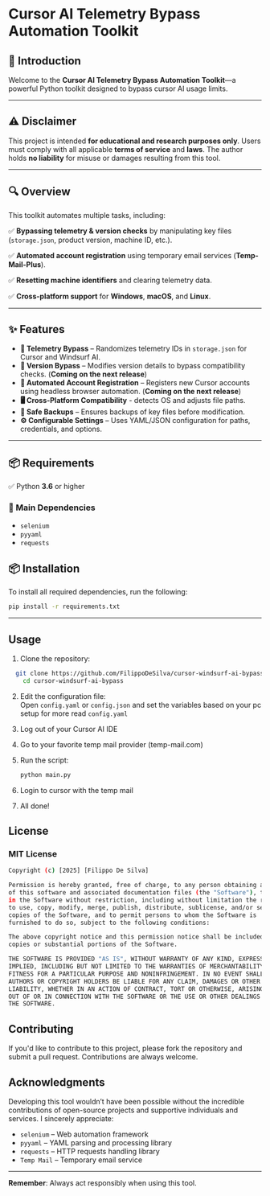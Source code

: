 # Cursor AI Telemetry Bypass Automation Toolkit

## 🚀 Introduction

Welcome to the **Cursor AI Telemetry Bypass Automation Toolkit**—a powerful Python toolkit designed to bypass cursor AI usage limits.

---

## ⚠️ Disclaimer

This project is intended **for educational and research purposes only**. Users must comply with all applicable **terms of service** and **laws**. The author holds **no liability** for misuse or damages resulting from this tool.

---

## 🔍 Overview

This toolkit automates multiple tasks, including:

✅ **Bypassing telemetry & version checks** by manipulating key files (`storage.json`, product version, machine ID, etc.). 
 
✅ **Automated account registration** using temporary email services  (**Temp-Mail-Plus**). 

✅ **Resetting machine identifiers** and clearing telemetry data.
  
✅ **Cross-platform support** for **Windows**, **macOS**, and **Linux**.  

---

## ✨ Features

- **📡 Telemetry Bypass** – Randomizes telemetry IDs in `storage.json` for Cursor and Windsurf AI.  
- **🔄 Version Bypass** – Modifies version details to bypass compatibility checks.  (**Coming on the next release**) 
- **🤖 Automated Account Registration** – Registers new Cursor accounts using headless browser automation. (**Coming on the next release**) 
- **🖥️ Cross-Platform Compatibility** - detects OS and adjusts file paths. 
- **📁 Safe Backups** – Ensures backups of key files before modification.  
- **⚙️ Configurable Settings** – Uses YAML/JSON configuration for paths, credentials, and options.  
  

---

## 📦 Requirements

✅ Python **3.6** or higher  

### 🔗 Main Dependencies  

- `selenium`  
- `pyyaml`  
- `requests`   

## 📦 Installation

To install all required dependencies, run the following:

```bash 
pip install -r requirements.txt
```

---

## Usage

1. Clone the repository:

```bash
  git clone https://github.com/FilippoDeSilva/cursor-windsurf-ai-bypass.git
    cd cursor-windsurf-ai-bypass
```

2. Edit the configuration file:  
   Open `config.yaml` or `config.json` and set the variables based on your pc setup for more read `config.yaml`

3. Log out of your Cursor AI IDE

4. Go to your favorite temp mail provider (temp-mail.com) 

5. Run the script:

    ```bash
    python main.py
    ```
6. Login to cursor with the temp mail 

7. All done!
## License

### MIT License
```bash
Copyright (c) [2025] [Filippo De Silva]

Permission is hereby granted, free of charge, to any person obtaining a copy
of this software and associated documentation files (the "Software"), to deal
in the Software without restriction, including without limitation the rights
to use, copy, modify, merge, publish, distribute, sublicense, and/or sell
copies of the Software, and to permit persons to whom the Software is
furnished to do so, subject to the following conditions:

The above copyright notice and this permission notice shall be included in all
copies or substantial portions of the Software.

THE SOFTWARE IS PROVIDED "AS IS", WITHOUT WARRANTY OF ANY KIND, EXPRESS OR
IMPLIED, INCLUDING BUT NOT LIMITED TO THE WARRANTIES OF MERCHANTABILITY,
FITNESS FOR A PARTICULAR PURPOSE AND NONINFRINGEMENT. IN NO EVENT SHALL THE
AUTHORS OR COPYRIGHT HOLDERS BE LIABLE FOR ANY CLAIM, DAMAGES OR OTHER
LIABILITY, WHETHER IN AN ACTION OF CONTRACT, TORT OR OTHERWISE, ARISING FROM,
OUT OF OR IN CONNECTION WITH THE SOFTWARE OR THE USE OR OTHER DEALINGS IN
THE SOFTWARE.
```

## Contributing

If you'd like to contribute to this project, please fork the repository and submit a pull request. Contributions are always welcome.

## Acknowledgments

Developing this tool wouldn’t have been possible without the incredible contributions of open-source projects and supportive individuals and services. I sincerely appreciate:

- `selenium` – Web automation framework  
- `pyyaml` – YAML parsing and processing library  
- `requests` – HTTP requests handling library  
- `Temp Mail` – Temporary email service

---

**Remember**: Always act responsibly when using this tool.